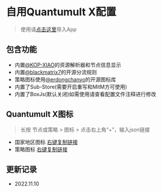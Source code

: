 # 自用Quantumult X配置

> 使用请[点击这里](https://raw.githubusercontent.com/fanmingming/QX-Config/main/QuantumultX.conf)导入App

## 包含功能

- 内置[@KOP-XIAO](https://github.com/KOP-XIAO)的资源解析器和节点信息显示
- 内置[@blackmatrix7](https://github.com/blackmatrix7)的开源分流规则
- 策略图标使用[@erdongchanyo](https://github.com/erdongchanyo)的开源图标库
- 内置了Sub-Store(需要开启重写和MitM方可使用)
- 内置了BoxJs(默认关闭)如需使用请查看配置文件注释进行修改

## Quantumult X图标
> 长按 节点或策略 > 图标 > 点击右上角“+”，输入json链接
- 国家地区图标
[右键复制链接](https://raw.githubusercontent.com/fanmingming/QX-Config/main/country-icon.json)
- 策略图标
[右键复制链接](https://raw.githubusercontent.com/fanmingming/QX-Config/main/filter-icon.json)
## 更新记录
- 2022.11.10
